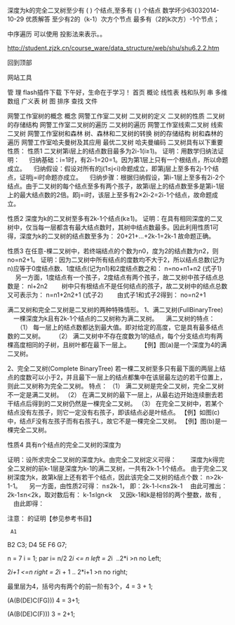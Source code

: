 深度为k的完全二叉树至少有 ( ) 个结点,至多有 ( ) 个结点
数学坏少63032014-10-29
优质解答
至少有2的（k-1）次方个节点
最多有（2的k次方）-1个节点；

中序遍历 可以使用 投影法来表示。。

http://student.zjzk.cn/course_ware/data_structure/web/shu/shu6.2.2.htm

 回到顶部
		
网站工具

管 理
flash插件下载
下午好，生命在于学习！	
首页	概论	线性表	栈和队列	串	多维数组	广义表	树	图	排序	查找	文件

网警工作室树的概念
 概念
网警工作室二叉树
 二叉树的定义
二叉树的性质
 二叉树的存储结构
网警工作室二叉树的遍历
 二叉树的遍历
网警工作室线索二叉树
 线索二叉树
网警工作室树和森林
 树、森林和二叉树的转换
 树的存储结构
 树和森林的遍历
网警工作室哈夫曼树及其应用
 最优二叉树
 哈夫曼编码
二叉树具有以下重要性质：
性质1 二叉树第i层上的结点数目最多为2i-1(i≥1)。
证明：用数学归纳法证明：
　    归纳基础：i=1时，有2i-1=20=1。因为第1层上只有一个根结点，所以命题成立。
    　归纳假设：假设对所有的j(1≤j<i)命题成立，即第j层上至多有2j-1个结点，证明j=i时命题亦成立。
    　归纳步骤：根据归纳假设，第i-1层上至多有2i-2个结点。由于二叉树的每个结点至多有两个孩子，故第i层上的结点数至多是第i-1层上的最大结点数的2倍。即j=i时，该层上至多有2×2i-2=2i-1个结点，故命题成立。

性质2 深度为k的二叉树至多有2k-1个结点(k≥1)。
证明：在具有相同深度的二叉树中，仅当每一层都含有最大结点数时，其树中结点数最多。因此利用性质1可得，深度为k的二叉树的结点数至多为：
                20+21+…+2k-1=2k-1
    故命题正确。

性质3 在任意-棵二叉树中，若终端结点的个数为n0，度为2的结点数为n2，则no=n2+1。
证明：因为二叉树中所有结点的度数均不大于2，所以结点总数(记为n)应等于0度结点数、1度结点(记为n1)和2度结点数之和：
                     n=no+n1+n2 (式子1)
　    另一方面，1度结点有一个孩子，2度结点有两个孩子，故二叉树中孩子结点总数是：
                      nl+2n2
　　树中只有根结点不是任何结点的孩子，故二叉树中的结点总数又可表示为：
                      n=n1+2n2+1 (式子2)
　　由式子1和式子2得到：
                      no=n2+1

满二叉树和完全二叉树是二叉树的两种特殊情形。
1、满二叉树(FullBinaryTree) 
    　一棵深度为k且有2k-1个结点的二又树称为满二叉树。
    　满二叉树的特点：
　　（1）	每一层上的结点数都达到最大值。即对给定的高度，它是具有最多结点数的二叉树。
　　（2）	满二叉树中不存在度数为1的结点，每个分支结点均有两棵高度相同的子树，且树叶都在最下一层上。
　　【例】图(a)是一个深度为4的满二叉树。
         
  

2、完全二叉树(Complete BinaryTree) 
    若一棵二叉树至多只有最下面的两层上结点的度数可以小于2，并且最下一层上的结点都集中在该层最左边的若干位置上，则此二叉树称为完全二叉树。
  特点：
  （1）	满二叉树是完全二叉树，完全二叉树不一定是满二叉树。
  （2）	在满二叉树的最下一层上，从最右边开始连续删去若干结点后得到的二叉树仍然是一棵完全二叉树。
  （3）	在完全二叉树中，若某个结点没有左孩子，则它一定没有右孩子，即该结点必是叶结点。
【例】如图(c)中，结点F没有左孩子而有右孩子L，故它不是一棵完全二叉树。
【例】图(b)是一棵完全二叉树。
  
性质4  具有n个结点的完全二叉树的深度为
                            
证明：设所求完全二叉树的深度为k。由完全二叉树定义可得：
　　深度为k得完全二叉树的前k-1层是深度为k-1的满二叉树，一共有2k-1-1个结点。
由于完全二叉树深度为k，故第k层上还有若干个结点，因此该完全二叉树的结点个数：
                  n>2k-1-1。
    　另一方面，由性质2可得：
                  n≤2k-1，
       即：2k-1-l<n≤2k-1
    　由此可推出：2k-1≤n<2k，取对数后有：
                  k-1≤lgn<k
    　又因k-1和k是相邻的两个整数，故有
                                      ,
    　由此即得：
                   
注意：
           的证明【参见参考书目】

     A1
   B2   C3;
 D4  5E F6  G7;
 
 n = 7
 i   = 1; par i= n/2
 2*i <= n left = 2*i  ..2*i >n no Left;
 
 2*i+1 <=n right = 2*i + 1 ..  2*i+1 >n no right;
 
 
 
 最里层为4，括号内有两个的前一阶有3个，4 = 3 + 1;
 
 (A(B(DE)C(FG)))  4 = 3+1;
 
 
 (A(B(DE)C(F))) 3 = 2+1;
